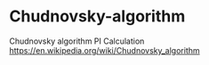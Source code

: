 # Chudnovsky-algorithm
Chudnovsky algorithm PI Calculation
https://en.wikipedia.org/wiki/Chudnovsky_algorithm
